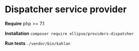 # Dispatcher service provider

**Require** php >= 7.1

**Installation** `composer require ellipse/providers-dispatcher`

**Run tests** `./vendor/bin/kahlan`
